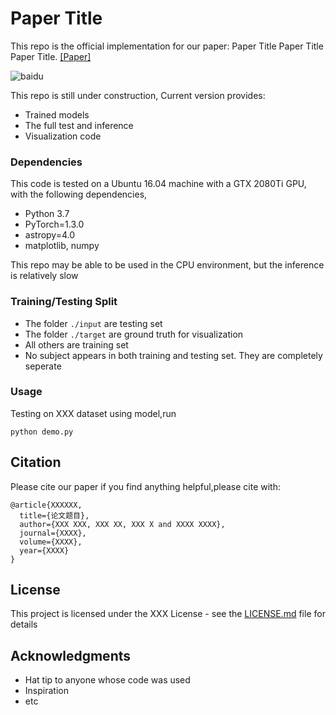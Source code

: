 # Paper Title

This repo is the official implementation for our paper: Paper Title Paper Title Paper Title. [[Paper]](https://github.com/FengTaoAI/test/) <br>

![baidu](https://github.com/Fonnn/test/blob/master/images/test_image1.png)

This repo is still under construction, Current version provides: 

* Trained models <br>
* The full test and inference <br>
* Visualization code <br>

### Dependencies

This code is tested on a Ubuntu 16.04 machine with a GTX 2080Ti GPU, with the following dependencies,

* Python 3.7 <br>
* PyTorch=1.3.0 <br>
* astropy=4.0 <br>
* matplotlib, numpy <br>

This repo may be able to be used in the CPU environment, but the inference is relatively slow

### Training/Testing Split

* The folder ```./input``` are testing set
* The folder ```./target``` are ground truth for visualization
* All others are training set
* No subject appears in both training and testing set. They are completely seperate

### Usage

Testing on XXX dataset using model,run

```
python demo.py
```

## Citation

Please cite our paper if you find anything helpful,please cite with:

```
@article{XXXXXX,
  title={论文题目},
  author={XXX XXX, XXX XX, XXX X and XXXX XXXX},
  journal={XXXX},
  volume={XXXX},
  year={XXXX}
}
```

## License

This project is licensed under the XXX License - see the [LICENSE.md](LICENSE.md) file for details

## Acknowledgments

* Hat tip to anyone whose code was used
* Inspiration
* etc
